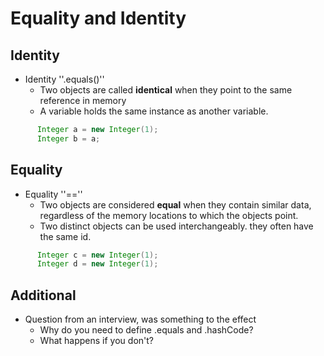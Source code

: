 Equality and Identity
=====================

Identity
--------
  * Identity ''.equals()''
    * Two objects are called **identical** when they point to the same reference in memory
    * A variable holds the same instance as another variable.
    
````java
      Integer a = new Integer(1);    
      Integer b = a;
````    

Equality
--------
  * Equality ''==''
      * Two objects are considered **equal** when they contain similar data, regardless of the memory locations to which the objects point.
      * Two distinct objects can be used interchangeably. they often have the same id.
````java
      Integer c = new Integer(1);  
      Integer d = new Integer(1);
````

Additional
----------
  * Question from an interview, was something to the effect
    * Why do you need to define .equals and .hashCode?
    * What happens if you don't?